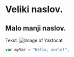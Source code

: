 # Veliki naslov.
## Malo manji naslov.
Tekst.
![Image of Yaktocat](https://octodex.github.com/images/yaktocat.png)
``` javascript
var myVar = "Hello, world!";
```
